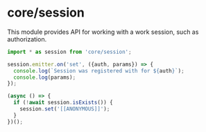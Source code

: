 # core/session

This module provides API for working with a work session, such as authorization.

```js
import * as session from 'core/session';

session.emitter.on('set', ({auth, params}) => {
  console.log(`Session was registered with for ${auth}`);
  console.log(params);
});

(async () => {
  if (!await session.isExists()) {
    session.set('[[ANONYMOUS]]');
  }
})();
```
